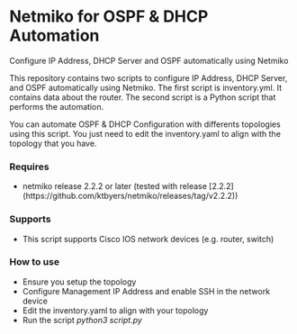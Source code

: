 # Netmiko for OSPF & DHCP Automation
Configure IP Address, DHCP Server and OSPF automatically using Netmiko

This repository contains two scripts to configure IP Address, DHCP Server, and OSPF automatically using Netmiko. The first script is inventory.yml. It contains data about the router. The second script is a Python script that performs the automation. 

You can automate OSPF & DHCP Configuration with differents topologies using this script. You just need to edit the inventory.yaml to align with the topology that you have.

<h3>Requires</h3>
<ul>
  <li>netmiko release 2.2.2 or later (tested with release [2.2.2](https://github.com/ktbyers/netmiko/releases/tag/v2.2.2))</li>
</ul>
<h3>Supports</h3>
<ul>
  <li>This script supports Cisco IOS network devices (e.g. router, switch)</li>
</ul>

<h3>How to use</h3>
<ul>
  <li>Ensure you setup the topology</li>
  <li>Configure Management IP Address and enable SSH in the network device</li>
  <li>Edit the inventory.yaml to align with your topology</li>
  <li>Run the script <i>python3 script.py</i></li>
</ul>
